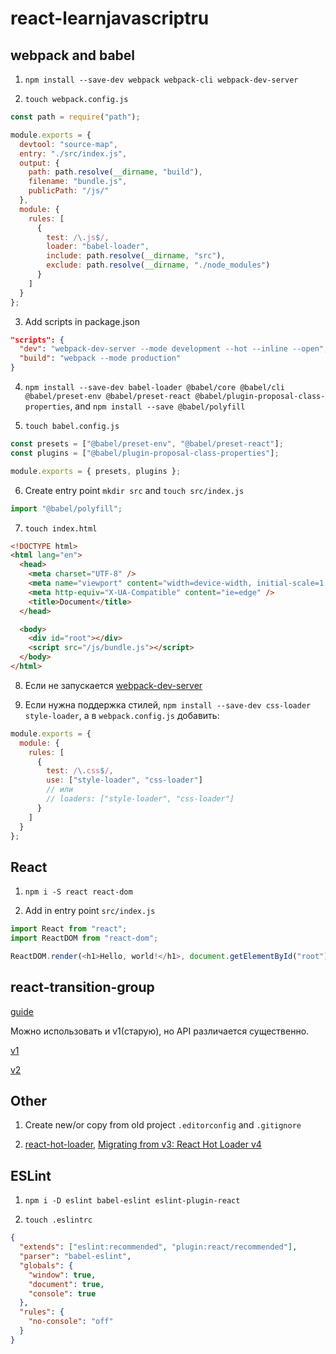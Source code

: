 # react-learnjavascriptru

## webpack and babel

1. `npm install --save-dev webpack webpack-cli webpack-dev-server`

2. `touch webpack.config.js`

```js
const path = require("path");

module.exports = {
  devtool: "source-map",
  entry: "./src/index.js",
  output: {
    path: path.resolve(__dirname, "build"),
    filename: "bundle.js",
    publicPath: "/js/"
  },
  module: {
    rules: [
      {
        test: /\.js$/,
        loader: "babel-loader",
        include: path.resolve(__dirname, "src"),
        exclude: path.resolve(__dirname, "./node_modules")
      }
    ]
  }
};
```

3. Add scripts in package.json

```json
"scripts": {
  "dev": "webpack-dev-server --mode development --hot --inline --open",
  "build": "webpack --mode production"
}
```

4. `npm install --save-dev babel-loader @babel/core @babel/cli @babel/preset-env @babel/preset-react @babel/plugin-proposal-class-properties`, and `npm install --save @babel/polyfill`

5. `touch babel.config.js`

```js
const presets = ["@babel/preset-env", "@babel/preset-react"];
const plugins = ["@babel/plugin-proposal-class-properties"];

module.exports = { presets, plugins };
```

6. Create entry point `mkdir src` and `touch src/index.js`

```js
import "@babel/polyfill";
```

7. `touch index.html`

```html
<!DOCTYPE html>
<html lang="en">
  <head>
    <meta charset="UTF-8" />
    <meta name="viewport" content="width=device-width, initial-scale=1.0" />
    <meta http-equiv="X-UA-Compatible" content="ie=edge" />
    <title>Document</title>
  </head>

  <body>
    <div id="root"></div>
    <script src="/js/bundle.js"></script>
  </body>
</html>
```

8. Если не запускается [webpack-dev-server](https://ru.stackoverflow.com/a/847972)

9. Если нужна поддержка стилей, `npm install --save-dev css-loader style-loader`, а в `webpack.config.js` добавить:

```js
module.exports = {
  module: {
    rules: [
      {
        test: /\.css$/,
        use: ["style-loader", "css-loader"]
        // или
        // loaders: ["style-loader", "css-loader"]
      }
    ]
  }
};
```

## React

1. `npm i -S react react-dom`

2. Add in entry point `src/index.js`

```js
import React from "react";
import ReactDOM from "react-dom";

ReactDOM.render(<h1>Hello, world!</h1>, document.getElementById("root"));
```

## react-transition-group

[guide](https://reactjs.org/docs/animation.html)

Можно использовать и v1(старую), но API различается существенно.

[v1](https://github.com/reactjs/react-transition-group/tree/v1-stable)

[v2](https://github.com/reactjs/react-transition-group)

## Other

1. Create new/or copy from old project `.editorconfig` and `.gitignore`

2. [react-hot-loader](https://toster.ru/q/437361), [Migrating from v3: React Hot Loader v4](https://github.com/gaearon/react-hot-loader#migrating-from-v3)

## ESLint

1. `npm i -D eslint babel-eslint eslint-plugin-react`

2. `touch .eslintrc`

```json
{
  "extends": ["eslint:recommended", "plugin:react/recommended"],
  "parser": "babel-eslint",
  "globals": {
    "window": true,
    "document": true,
    "console": true
  },
  "rules": {
    "no-console": "off"
  }
}
```
